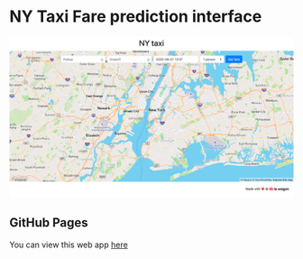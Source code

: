 # NY Taxi Fare prediction interface

![](images/snapshot.png)


## GitHub Pages

You can view this web app [here](https://0meraziz.github.io/taxi-fare-interface)


